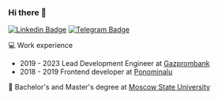 ### Hi there 👋

[![Linkedin Badge](https://img.shields.io/badge/-Stanislavec-0072b1?style=flat&logo=Linkedin&logoColor=white)](https://linkedin.com/in/stanislavec/ "Connect on LinkedIn")
[![Telegram Badge](https://img.shields.io/badge/-@stanislavec-0088CC?style=flat&logo=Telegram&logoColor=white)](https://t.me/stanislavec "Contact on Telegram")

💻 Work experience
* 2019 - 2023 Lead Development Engineer at [Gazprombank](https://www.gazprombank.ru/)
* 2018 - 2019 Frontend developer at [Ponominalu](https://ponominalu.ru/)

📙 Bachelor's and Master's degree at [Moscow State University](https://www.msu.ru/)
